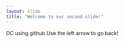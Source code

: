 ```yaml
---
layout: slide
title: "Welcome to our second slide!"
---
```

DC using github
Use the left arrow to go back!
